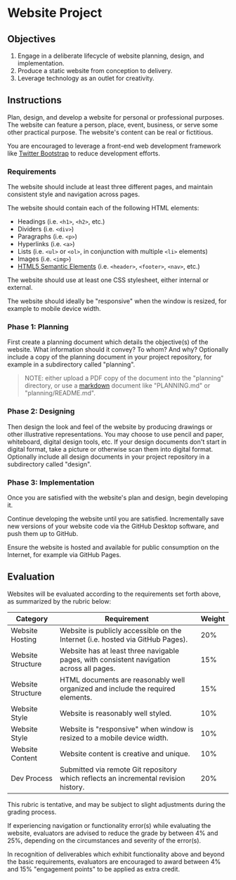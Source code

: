 # Website Project

## Objectives

  1. Engage in a deliberate lifecycle of website planning, design, and implementation.
  2. Produce a static website from conception to delivery.
  3. Leverage technology as an outlet for creativity.

## Instructions

Plan, design, and develop a website for personal or professional purposes. The website can feature a person, place, event, business, or serve some other practical purpose. The website's content can be real or fictitious.

You are encouraged to leverage a front-end web development framework like [Twitter Bootstrap](https://getbootstrap.com/docs/5.0/getting-started/introduction/) to reduce development efforts.

### Requirements

The website should include at least three different pages, and maintain consistent style and navigation across pages.

The website should contain each of the following HTML elements:

   + Headings (i.e. `<h1>`, `<h2>`, etc.)
   + Dividers (i.e. `<div>`)
   + Paragraphs (i.e. `<p>`)
   + Hyperlinks (i.e. `<a>`)
   + Lists (i.e. `<ul>` or `<ol>`, in conjunction with multiple `<li>` elements)
   + Images (i.e. `<img>`)
   + [HTML5 Semantic Elements](http://www.w3schools.com/html/html5_semantic_elements.asp) (i.e. `<header>`, `<footer>`, `<nav>`, etc.)

The website should use at least one CSS stylesheet, either internal or external.

The website should ideally be "responsive" when the window is resized, for example to mobile device width.

### Phase 1: Planning

First create a planning document which details the objective(s) of the website. What information should it convey? To whom? And why? Optionally include a copy of the planning document in your project repository, for example in a subdirectory called "planning".

> NOTE: either upload a PDF copy of the document into the "planning" directory, or use a [markdown](https://guides.github.com/features/mastering-markdown/) document like "PLANNING.md" or "planning/README.md".

### Phase 2: Designing

Then design the look and feel of the website by producing drawings or other illustrative representations. You may choose to use pencil and paper, whiteboard, digital design tools, etc. If your design documents don't start in digital format, take a picture or otherwise scan them into digital format. Optionally include all design documents in your project repository in a subdirectory called "design".

### Phase 3: Implementation

Once you are satisfied with the website's plan and design, begin developing it.

Continue developing the website until you are satisfied. Incrementally save new versions of your website code via the GitHub Desktop software, and push them up to GitHub.

Ensure the website is hosted and available for public consumption on the Internet, for example via GitHub Pages.

## Evaluation

Websites will be evaluated according to the requirements set forth above, as summarized by the rubric below:

Category | Requirement | Weight
--- | --- | ---
Website Hosting | Website is publicly accessible on the Internet (i.e. hosted via GitHub Pages). | 20%
Website Structure | Website has at least three navigable pages, with consistent navigation across all pages. | 15%
Website Structure | HTML documents are reasonably well organized and include the required elements. | 15%
Website Style | Website is reasonably well styled. | 10%
Website Style | Website is "responsive" when window is resized to a mobile device width. | 10%
Website Content | Website content is creative and unique. | 10%
Dev Process | Submitted via remote Git repository which reflects an incremental revision history. | 20%

This rubric is tentative, and may be subject to slight adjustments during the grading process.

If experiencing navigation or functionality error(s) while evaluating the website, evaluators are advised to reduce the grade by between 4% and 25%, depending on the circumstances and severity of the error(s).

In recognition of deliverables which exhibit functionality above and beyond the basic requirements, evaluators are encouraged to award between 4% and 15% "engagement points" to be applied as extra credit.
